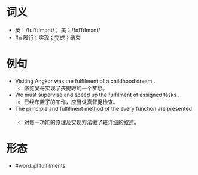 # 词义
- 英：/fʊlˈfɪlmənt/； 美：/fʊlˈfɪlmənt/
- #n 履行；实现；完成；结束
# 例句
- Visiting Angkor was the fulfilment of a childhood dream .
	- 游览吴哥实现了孩提时的一个梦想。
- We must supervise and speed up the fulfilment of assigned tasks .
	- 已经布置了的工作，应当认真督促检查。
- The principle and fulfilment method of the every function are presented .
	- 对每一功能的原理及实现方法做了较详细的叙述。
# 形态
- #word_pl fulfilments
